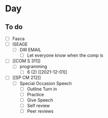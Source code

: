 

# Day 

## To do
- [ ] Fasca
- [ ] ISEAGE
	- [ ] DIR EMAIL 
		- [ ] Let everyone know when the comp is
- [ ] [[COM S 311]]
	- [ ] programming
		- [ ] 6 (2) [[2021-12-01]]
- [ ] [[SP CM 212]]
	- [ ] Special Occasion Speech
		- [ ]  Outline Turn in
		- [ ]  Practice 
		- [ ]  Give Speech
		- [ ]  Self review
		- [ ]  Peer reviews 
